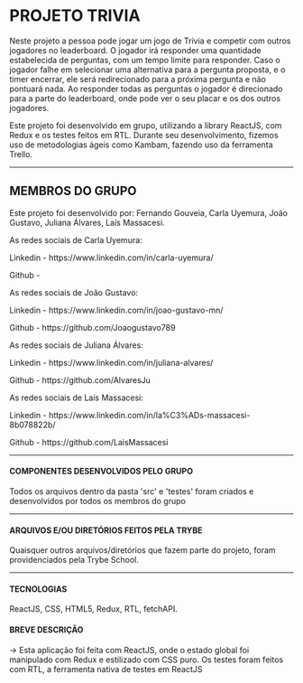 # PROJETO TRIVIA

Neste projeto a pessoa pode jogar um jogo de Trivia e competir com outros jogadores no leaderboard. O jogador irá responder uma quantidade estabelecida de perguntas, com um tempo limite para responder. Caso o jogador falhe em selecionar uma alternativa para a pergunta proposta, e o timer encerrar, ele será redirecionado para a próxima pergunta e não pontuará nada.
Ao responder todas as perguntas o jogador é direcionado para a parte do leaderboard, onde pode ver o seu placar e os dos outros jogadores.

Este projeto foi desenvolvido em grupo, utilizando a library ReactJS, com Redux e os testes feitos em RTL. Durante seu desenvolvimento, fizemos uso de metodologias ágeis como Kambam, fazendo uso da ferramenta Trello.

---

## MEMBROS DO GRUPO

Este projeto foi desenvolvido por:
Fernando Gouveia, 
Carla Uyemura, 
João Gustavo, 
Juliana Álvares, 
Laís Massacesi.

As redes sociais de Carla Uyemura:
<p/>
Linkedin - https://www.linkedin.com/in/carla-uyemura/
<p/>
Github - 

As redes sociais de João Gustavo:
<p/>
Linkedin - https://www.linkedin.com/in/joao-gustavo-mn/
<p/>
Github - https://github.com/Joaogustavo789

As redes sociais de Juliana Álvares:
<p/>
Linkedin - https://www.linkedin.com/in/juliana-alvares/
<p/>
Github - https://github.com/AlvaresJu

As redes sociais de Laís Massacesi:
<p/>
Linkedin - https://www.linkedin.com/in/la%C3%ADs-massacesi-8b078822b/
<p/>
Github - https://github.com/LaisMassacesi

---

#### COMPONENTES DESENVOLVIDOS PELO GRUPO

Todos os arquivos dentro da pasta 'src' e 'testes' foram criados e desenvolvidos por todos os membros do grupo

---

#### ARQUIVOS E/OU DIRETÓRIOS FEITOS PELA TRYBE

Quaisquer outros arquivos/diretórios que fazem parte do projeto, foram providenciados pela Trybe School.

---

#### TECNOLOGIAS

ReactJS, CSS, HTML5, Redux, RTL, fetchAPI.

#### BREVE DESCRIÇÃO

-> Esta aplicação foi feita com ReactJS, onde o estado global foi manipulado com Redux e estilizado com CSS puro. Os testes foram feitos com RTL, a ferramenta nativa de testes em ReactJS
